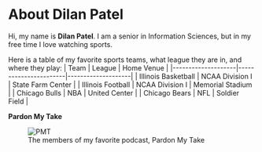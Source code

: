 # About Dilan Patel

Hi, my name is **Dilan Patel**. I am a senior in Information Sciences, but in my free time I love watching sports.

Here is a table of my favorite sports teams, what league they are in, and where they play:
| Team               | League                | Home Venue         |
|--------------------|-----------------------|--------------------|
| Illinois Basketball | NCAA Division I       | State Farm Center  |
| Illinois Football   | NCAA Division I       | Memorial Stadium   |
| Chicago Bulls       | NBA                   | United Center      |
| Chicago Bears       | NFL                   | Soldier Field      |



**Pardon My Take**
<figure>
  <img src="[https://media.d3.nhle.com/image/private/t_ratio16_9-size50/dpr_2.0/f_auto/prd/olstsfd0yrhs3yrznrcr.jpg](https://pbs.twimg.com/media/FNV_dBFXwAgg5yF?format=jpg&name=large)"alt = "PMT">
  <figcaption>The members of my favorite podcast, Pardon My Take</figcaption>
</figure>
